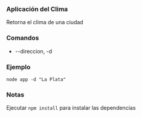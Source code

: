 ### Aplicación del Clima

Retorna el clima de una ciudad

### Comandos

- --direccion, -d

### Ejemplo

```
node app -d "La Plata"
```

### Notas

Ejecutar ``` npm install ``` para instalar las dependencias

